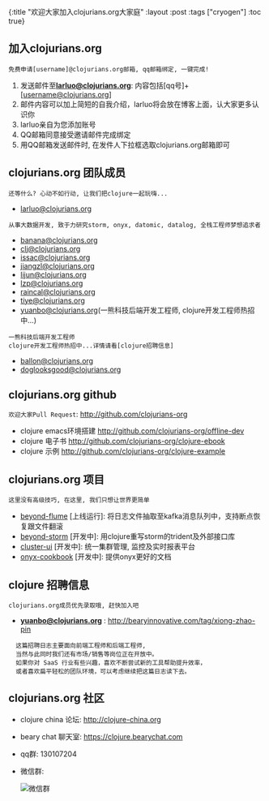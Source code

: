 {:title "欢迎大家加入clojurians.org大家庭"
 :layout :post
 :tags  ["cryogen"]
 :toc true}

## 加入clojurians.org
`免费申请[username]@clojurians.org邮箱, qq邮箱绑定, 一键完成!`
1. 发送邮件至**larluo@clojurians.org**: 内容包括[qq号]+[username@clojurians.org]
1. 邮件内容可以加上简短的自我介绍，larluo将会放在博客上面，认大家更多认识你  
1. larluo亲自为您添加账号  
1. QQ邮箱同意接受邀请邮件完成绑定  
1. 用QQ邮箱发送邮件时, 在发件人下拉框选取clojurians.org邮箱即可  


## clojurians.org 团队成员
`还等什么? 心动不如行动, 让我们把clojure一起玩嗨...`
* larluo@clojurians.org 
```
从事大数据开发, 致于力研究storm, onyx, datomic, datalog, 全栈工程师梦想追求者
```
* banana@clojurians.org 
* clj@clojurians.org
* issac@clojurians.org
* jiangzl@clojurians.org
* lijun@clojurians.org
* lzp@clojurians.org
* raincal@clojurians.org
* tiye@clojurians.org
* yuanbo@clojurians.org(一熊科技后端开发工程师, clojure开发工程师热招中...)  
```
一熊科技后端开发工程师
clojure开发工程师热招中...详情请看[clojure招聘信息]
```
* ballon@clojurians.org
* doglooksgood@clojurians.org


## clojurians.org github 
`欢迎大家Pull Request`: <http://github.com/clojurians-org>
* clojure emacs环境搭建 <http://github.com/clojurians-org/offline-dev>
* clojure 电子书 <http://github.com/clojurians-org/clojure-ebook>
* clojure 示例 <http://github.com/clojurians-org/clojure-example>


## clojurians.org 项目 
`这里没有高级技巧, 在这里, 我们只想让世界更简单`
* [beyond-flume](https://github.com/clojurians-org/beyond-flume/) [上线运行]: 将日志文件抽取至kafka消息队列中，支持断点恢复跟文件翻滚
* [beyond-storm](https://github.com/clojurians-org/beyond-storm/) [开发中]: 用clojure重写storm的trident及外部接口库
* [cluster-ui](https://github.com/clojurians-org/cluster-ui/) [开发中]: 统一集群管理, 监控及实时报表平台
* [onyx-cookbook](https://github.com/clojurians-org/onyx-cookbook/) [开发中]: 提供onyx更好的文档


## clojure 招聘信息
`clojurians.org成员优先录取哦, 赶快加入吧`
* **yuanbo@clojurians.org** : <http://bearyinnovative.com/tag/xiong-zhao-pin>    
```
  这篇招聘日志主要面向前端工程师和后端工程师,  
  当然与此同时我们还有市场/销售等岗位正在开放中。  
  如果你对 SaaS 行业有些兴趣，喜欢不断尝试新的工具帮助提升效率，  
  或者喜欢扁平轻松的团队环境，可以考虑继续把这篇日志读下去。  
```


## clojurians.org 社区
* clojure china 论坛:  <http://clojure-china.org>
* beary chat 聊天室:  <https://clojure.bearychat.com>
* qq群: 130107204
* 微信群:

  ![微信群](http://clojure.qiniudn.com/uploads/default/original/1X/20ba78fbd5294145192942d964b8b8f11b85fc4d.png)
